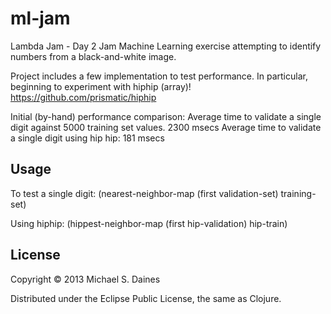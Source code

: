 # ml-jam

Lambda Jam - Day 2 Jam
Machine Learning exercise attempting to identify numbers from a black-and-white image.

Project includes a few implementation to test performance.
In particular, beginning to experiment with hiphip (array)!
  https://github.com/prismatic/hiphip

Initial (by-hand) performance comparison:
  Average time to validate a single digit against 5000 training set values.
    2300 msecs
  Average time to validate a single digit using hip hip:
    181 msecs

## Usage

To test a single digit:
 (nearest-neighbor-map (first validation-set) training-set)

Using hiphip:
 (hippest-neighbor-map (first hip-validation) hip-train)

## License

Copyright © 2013 Michael S. Daines

Distributed under the Eclipse Public License, the same as Clojure.
